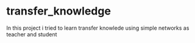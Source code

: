 # transfer_knowledge
In this project i tried to learn transfer knowlede using simple networks as  teacher and student

